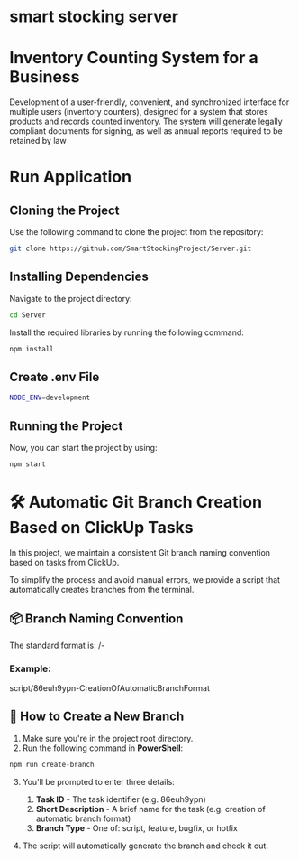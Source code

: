 # smart stocking server
# Inventory Counting System for a Business
Development of a user-friendly, convenient, and synchronized interface for multiple users (inventory counters), designed for a system that stores products and records counted inventory.
The system will generate legally compliant documents for signing, as well as annual reports required to be retained by law

# Run Application

## Cloning the Project
Use the following command to clone the project from the repository:
   ```bash
   git clone https://github.com/SmartStockingProject/Server.git
   ```
## Installing Dependencies
Navigate to the project directory:
```bash
cd Server
```
Install the required libraries by running the following command:
```bash
npm install
```
## Create .env File
```bash
NODE_ENV=development
```

## Running the Project
Now, you can start the project by using:
```bash
npm start
```

# 🛠️ Automatic Git Branch Creation Based on ClickUp Tasks

In this project, we maintain a consistent Git branch naming convention based on tasks from ClickUp.

To simplify the process and avoid manual errors, we provide a script that automatically creates branches from the terminal.

## 📦 Branch Naming Convention

The standard format is:
<type>/<task-id>-<PascalCaseDescription>
### Example:
script/86euh9ypn-CreationOfAutomaticBranchFormat

## 🚀 How to Create a New Branch

1. Make sure you're in the project root directory.
2. Run the following command in **PowerShell**: 
```powershell
npm run create-branch
```
3. You'll be prompted to enter three details:
    1. **Task ID** - The task identifier (e.g. 86euh9ypn)
    2. **Short Description** - A brief name for the task (e.g. creation of automatic branch format)
    3. **Branch Type** - One of: script, feature, bugfix, or hotfix

4. The script will automatically generate the branch and check it out.

